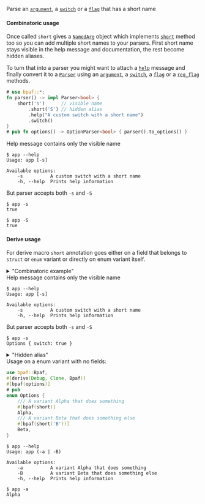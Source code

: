 Parse an [`argument`](NamedArg::argument), a [`switch`](NamedArg::switch) or a [`flag`](NamedArg::flag) that has a short name

#### Combinatoric usage

Once called `short` gives a [`NamedArg`](parsers::NamedArg) object which implements [`short`](NamedArg::short)
method too so you can add multiple short names to your parsers. First short name stays visible
in the help message and documentation, the rest become hidden aliases.

To turn that into a parser you might want to attach a [`help`](NamedArg::help) message and finally
convert it to a [`Parser`](crate::Parser) using an [`argument`](NamedArg::argument), a [`switch`](NamedArg::switch),
a [`flag`](NamedArg::flag) or a [`req_flag`](NamedArg::req_flag) methods.

````rust
# use bpaf::*;
fn parser() -> impl Parser<bool> {
    short('s')      // visible name
        .short('S') // hidden alias
        .help("A custom switch with a short name")
        .switch()
}
# pub fn options() -> OptionParser<bool> { parser().to_options() }
````

Help message contains only the visible name



```text
$ app --help
Usage: app [-s]

Available options:
    -s          A custom switch with a short name
    -h, --help  Prints help information
```


But parser accepts both `-s` and `-S`



```text
$ app -s
true
```



```text
$ app -S
true
```


#### Derive usage

For derive macro `short` annotation goes either on a field that belongs to `struct` or `enum`
variant or directly on enum variant itself.

<details><summary>"Combinatoric example"</summary>

````rust
use bpaf::Bpaf;
#[derive(Debug, Clone, Bpaf)]
#[bpaf(options)]
# pub
struct Options {
    /// A custom switch with a short name
    #[bpaf(short, short('S'))]
    switch: bool,
}
````

</details>
Help message contains only the visible name



```text
$ app --help
Usage: app [-s]

Available options:
    -s          A custom switch with a short name
    -h, --help  Prints help information
```


But parser accepts both `-s` and `-S`



```text
$ app -s
Options { switch: true }
```

<details><summary>"Hidden alias"</summary>

```text
$ app -S
Options { switch: true }
```

</details>
Usage on a enum variant with no fields:

````rust
use bpaf::Bpaf;
#[derive(Debug, Clone, Bpaf)]
#[bpaf(options)]
# pub
enum Options {
    /// A variant Alpha that does something
    #[bpaf(short)]
    Alpha,
    /// A variant Beta that does something else
    #[bpaf(short('B'))]
    Beta,
}
````



```text
$ app --help
Usage: app (-a | -B)

Available options:
    -a          A variant Alpha that does something
    -B          A variant Beta that does something else
    -h, --help  Prints help information
```



```text
$ app -a
Alpha
```

